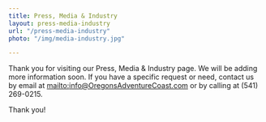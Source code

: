 ```yaml
---
title: Press, Media & Industry
layout: press-media-industry
url: "/press-media-industry"
photo: "/img/media-industry.jpg"

---
```

Thank you for visiting our Press, Media & Industry page. We will be adding more information soon. If you have a specific request or need, contact us by email at [mailto:info@OregonsAdventureCoast.com](mailto:info@OregonsAdventureCoast.com) or by calling at (541) 269-0215.

Thank you!